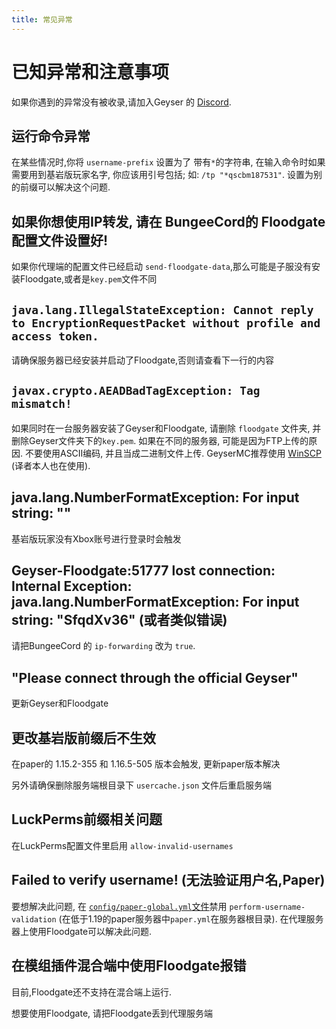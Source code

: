 ```yaml
---
title: 常见异常
---
```


# 已知异常和注意事项
如果你遇到的异常没有被收录,请加入Geyser 的 [Discord](http://discord.geysermc.org/).

## 运行命令异常

在某些情况时,你将 `username-prefix` 设置为了 带有`*`的字符串, 在输入命令时如果需要用到基岩版玩家名字, 你应该用引号包括; 如: `/tp "*qscbm187531"`. 设置为别的前缀可以解决这个问题.

## 如果你想使用IP转发, 请在 BungeeCord的 Floodgate 配置文件设置好!

如果你代理端的配置文件已经启动 `send-floodgate-data`,那么可能是子服没有安装Floodgate,或者是`key.pem`文件不同

## `java.lang.IllegalStateException: Cannot reply to EncryptionRequestPacket without profile and access token.`

请确保服务器已经安装并启动了Floodgate,否则请查看下一行的内容

## `javax.crypto.AEADBadTagException: Tag mismatch!`

如果同时在一台服务器安装了Geyser和Floodgate, 请删除 `floodgate` 文件夹, 并删除Geyser文件夹下的`key.pem`.
如果在不同的服务器, 可能是因为FTP上传的原因. 不要使用ASCII编码, 并且当成二进制文件上传. GeyserMC推荐使用 [WinSCP](https://winscp.net) (译者本人也在使用).

## java.lang.NumberFormatException: For input string: ""

基岩版玩家没有Xbox账号进行登录时会触发

## Geyser-Floodgate:51777 lost connection: Internal Exception: java.lang.NumberFormatException: For input string: "SfqdXv36" (或者类似错误)

请把BungeeCord 的 `ip-forwarding` 改为 `true`.

## "Please connect through the official Geyser"

更新Geyser和Floodgate

## 更改基岩版前缀后不生效

在paper的 1.15.2-355 和 1.16.5-505 版本会触发, 更新paper版本解决

另外请确保删除服务端根目录下 `usercache.json` 文件后重启服务端

## LuckPerms前缀相关问题

在LuckPerms配置文件里启用 `allow-invalid-usernames`

## Failed to verify username! (无法验证用户名,Paper)

要想解决此问题, 在 [`config/paper-global.yml`文件](https://paper.readthedocs.io/en/latest/server/configuration.html#unsupported_settings)禁用 `perform-username-validation`  (在低于1.19的paper服务器中`paper.yml`在服务器根目录). 在代理服务器上使用Floodgate可以解决此问题.

## 在模组插件混合端中使用Floodgate报错

目前,Floodgate还不支持在混合端上运行.

想要使用Floodgate, 请把Floodgate丢到代理服务端
